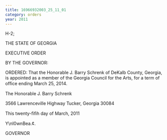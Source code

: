 ```yaml
---
title: 16966932003_25_11_01
category: orders
year: 2011
---
```

 

H-2; 

THE STATE OF GEORGIA

EXECUTIVE ORDER

BY THE GOVERNOR:

ORDERED: That the Honorable J. Barry Schrenk of DeKalb County, Georgia,
is appointed as a member of the Georgia Council for the Arts, for a
term of ofﬁce ending March 25, 2014.

The Honorable J. Barry Schrenk

3566 Lawrenceville Highway
Tucker, Georgia 30084

This twenty-ﬁﬁh day of March, 2011

Y\nI0wnBea.¢.

GOVERNOR

